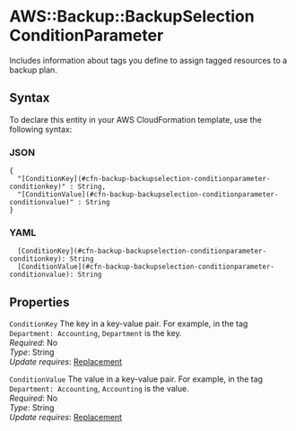 # AWS::Backup::BackupSelection ConditionParameter<a name="aws-properties-backup-backupselection-conditionparameter"></a>

Includes information about tags you define to assign tagged resources to a backup plan\.

## Syntax<a name="aws-properties-backup-backupselection-conditionparameter-syntax"></a>

To declare this entity in your AWS CloudFormation template, use the following syntax:

### JSON<a name="aws-properties-backup-backupselection-conditionparameter-syntax.json"></a>

```
{
  "[ConditionKey](#cfn-backup-backupselection-conditionparameter-conditionkey)" : String,
  "[ConditionValue](#cfn-backup-backupselection-conditionparameter-conditionvalue)" : String
}
```

### YAML<a name="aws-properties-backup-backupselection-conditionparameter-syntax.yaml"></a>

```
  [ConditionKey](#cfn-backup-backupselection-conditionparameter-conditionkey): String
  [ConditionValue](#cfn-backup-backupselection-conditionparameter-conditionvalue): String
```

## Properties<a name="aws-properties-backup-backupselection-conditionparameter-properties"></a>

`ConditionKey` <a name="cfn-backup-backupselection-conditionparameter-conditionkey"></a>
The key in a key\-value pair\. For example, in the tag `Department: Accounting`, `Department` is the key\.  
_Required_: No  
_Type_: String  
_Update requires_: [Replacement](https://docs.aws.amazon.com/AWSCloudFormation/latest/UserGuide/using-cfn-updating-stacks-update-behaviors.html#update-replacement)

`ConditionValue` <a name="cfn-backup-backupselection-conditionparameter-conditionvalue"></a>
The value in a key\-value pair\. For example, in the tag `Department: Accounting`, `Accounting` is the value\.  
_Required_: No  
_Type_: String  
_Update requires_: [Replacement](https://docs.aws.amazon.com/AWSCloudFormation/latest/UserGuide/using-cfn-updating-stacks-update-behaviors.html#update-replacement)
